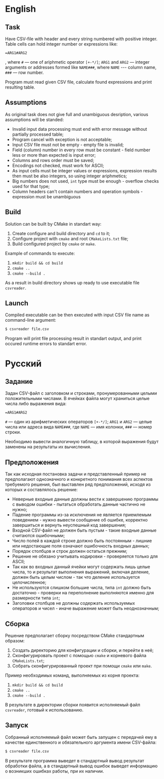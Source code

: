 # English
## Task
Have CSV-file with header and every string numbered with positive integer.
Table cells can hold integer number or expressions like:
```
=ARG1#ARG2
```
, where `#` — one of ariphmetic operator `[+-*/]`; `ARG1` and `ARG2` — integer arguments or addresses formed like `NAME###`, where `NAME` --- column name, `###` — row number.

Program must read given CSV file, calculate found expressions and print resulting table.

## Assumptions
As original task does not give full and unambiguous desription, various assumptions will be standed:
- Invalid input data processing must end with error message without partially processed table;
- Program cancel with exception is not acceptable;
- Input CSV file must not be empty - empty file is invalid;
- Field (column) number in every row must be constant - field number less or more than expected is input error;
- Columns and rows order must be saved;
- Encodings not checked, must work for ASCII;
- As input cells must be integer values or expressions, expression results then must be also integers, so using integer ariphmetics;
- Big numbers does not used, `int` type must be enough - overflow checks used for that type;
- Column headers can't contain numbers and operation symbols - expression must be unambiguous

## Build
Solution can be built by CMake in standart way:
1. Create configure and build directory and `cd` to it;
2. Configure project with `cmake` and root `CMakeLists.txt` file;
3. Build configured project by `cmake` or `make`.

Example of commands to execute:
1. `mkdir build && cd build`
2. `cmake ..`
3. `cmake --build .`

As a result in build directory shows up ready to use executable file `csvreader`.

## Launch
Compiled executable can be then executed with input CSV file name as command-line argument:
```sh
$ csvreader file.csv
```
Program will print file processing result in standart output, and print occured runtime errors to standart error.


# Русский
## Задание
Задан CSV-файл с заголовком и строками, пронумерованными целыми положительными числами.
В ячейках файла могут храниться целые числа либо выражения вида:
```
=ARG1#ARG2
```
`#` — один из арифметических операторов `[+-*/]`; `ARG1` и `ARG2` — целые числа или адреса вида `NAME###`, где `NAME` — имя колонки, `###` — номер строки.

Необходимо вывести аналогичную таблицу, в которой выражения будут заменены на результаты их вычисления.

## Предположения
Так как исходная постановка задачи и представленный пример не предполагают однозначного и конкретного понимания всех аспектов требуемого решения, был выставлен ряд предположений, исходя из которых и составлялось решение:
- Неверные входные данные должны вести к завершению программы с выводом ошибки - пытаться обработать данные частично не нужно;
- Падение программы из-за исключения не является приемлемым поведением - нужно вывести сообщение об ошибке, корректно завершиться и вернуть неуспешный код завершения;
- Входной CSV-файл не должен быть пустым - такие входные данные считаются ошибочными;
- Число полей в каждой строке должно быть постоянным - лишние или недостающие поля означают ошибочность входных данных;
- Порядок столбцов и строк должен остаться прежним;
- Решение не обязано учитывать кодировки - проверяется только для ASCII;
- Так как во входных данный ячейки могут содержать лишь целые числа, то и результат выполнения выражений, включая деление, должен быть целым числом - так что деление используется целочисленное;
- Не используются слишком большие числа, типа `int` должно быть достаточно - проверки на переполнение выполняются именно для размерности типа `int`;
- Заголовки столбцов не должны содержать используемых операторов и чисел - иначе выражение может быть неоднозначным;

## Сборка
Решение предполагает сборку посредством CMake стандартным образом:
1. Создать директорию для конфигурации и сборки, и перейти в неё;
2. Сконфигурировать проект с помощью `cmake` и корневого файла `CMakeLists.txt`;
3. Собрать сконфигурированный проект при помощи `cmake` или `make`.

Пример необходимых команд, выполняемых из корня проекта:
1. `mkdir build && cd build`
2. `cmake ..`
3. `cmake --build .`

В результате в директории сборки появится исполняемый файл `csvreader`, готовый к использованию.

## Запуск
Собранный исполняемый файл может быть запущен с передачей ему в качестве единственного и обязательного аргумента имени CSV-файла:
```sh
$ csvreader file.csv
```
В результате программа выведет в стандартный вывод результат обработки файла, а в стандартный вывод ошибок выведет информацию о возникших ошибках работы, при их наличии.

